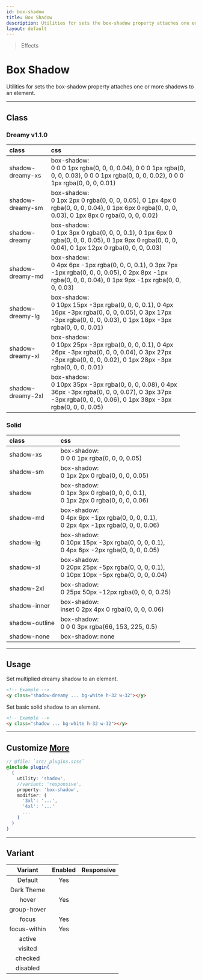 ```yaml
---
id: box-shadow
title: Box Shadow
description: Utilities for sets the box-shadow property attaches one or more shadows to an element.
layout: default
---
```


> Effects

# Box Shadow

Utilities for sets the box-shadow property attaches one or more shadows to an element.

---

## Class

### Dreamy <span class="ml-1 px-2 py-1 text-sm text-gray-600 (dark)text-charcoal-100 bg-gray-300 (dark)bg-gray-600">v1.1.0</span>

| <span class="px-3 py-1 text-white (dark)text-charcoal-100 bg-charcoal-100 (dark)bg-gray-600 rounded-full">class</span> | <span class="px-3 py-1 text-white (dark)text-charcoal-100 bg-charcoal-100 (dark)bg-gray-600 rounded-full">css</span> | |
|:--|:--|:-:|
| shadow-dreamy-xs | box-shadow: <br> 0 0 0 1px rgba(0, 0, 0, 0.04), 0 0 0 1px rgba(0, 0, 0, 0.03), 0 0 0 1px rgba(0, 0, 0, 0.02), 0 0 0 1px rgba(0, 0, 0, 0.01) | <y class="p-3 inline-block (dark)bg-white"><y class="w-16 h-6 rounded bg-white shadow-dreamy-xs"></y></y> |
| shadow-dreamy-sm | box-shadow: <br> 0 1px 2px 0 rgba(0, 0, 0, 0.05), 0 1px 4px 0 rgba(0, 0, 0, 0.04), 0 1px 6px 0 rgba(0, 0, 0, 0.03), 0 1px 8px 0 rgba(0, 0, 0, 0.02) | <y class="p-3 inline-block (dark)bg-white"><y class="w-16 h-6 rounded bg-white shadow-dreamy-sm"></y></y> |
| shadow-dreamy | box-shadow: <br> 0 1px 3px 0 rgba(0, 0, 0, 0.1), 0 1px 6px 0 rgba(0, 0, 0, 0.05), 0 1px 9px 0 rgba(0, 0, 0, 0.04), 0 1px 12px 0 rgba(0, 0, 0, 0.03) | <y class="p-3 inline-block (dark)bg-white"><y class="w-16 h-6 rounded bg-white shadow-dreamy"></y></y> |
| shadow-dreamy-md | box-shadow: <br> 0 4px 6px -1px rgba(0, 0, 0, 0.1), 0 3px 7px -1px rgba(0, 0, 0, 0.05), 0 2px 8px -1px rgba(0, 0, 0, 0.04), 0 1px 9px -1px rgba(0, 0, 0, 0.03) | <y class="p-3 inline-block (dark)bg-white"><y class="w-16 h-6 rounded bg-white shadow-dreamy-md"></y></y> |
| shadow-dreamy-lg | box-shadow: <br> 0 10px 15px -3px rgba(0, 0, 0, 0.1), 0 4px 16px -3px rgba(0, 0, 0, 0.05), 0 3px 17px -3px rgba(0, 0, 0, 0.03), 0 1px 18px -3px rgba(0, 0, 0, 0.01) | <y class="p-3 inline-block (dark)bg-white"><y class="w-16 h-6 rounded bg-white shadow-dreamy-lg"></y></y> |
| shadow-dreamy-xl | box-shadow: <br> 0 10px 25px -3px rgba(0, 0, 0, 0.1), 0 4px 26px -3px rgba(0, 0, 0, 0.04), 0 3px 27px -3px rgba(0, 0, 0, 0.02), 0 1px 28px -3px rgba(0, 0, 0, 0.01) | <y class="p-3 inline-block (dark)bg-white"><y class="w-16 h-6 rounded bg-white shadow-dreamy-xl"></y></y> |
| shadow-dreamy-2xl | box-shadow: <br> 0 10px 35px -3px rgba(0, 0, 0, 0.08), 0 4px 36px -3px rgba(0, 0, 0, 0.07), 0 3px 37px -3px rgba(0, 0, 0, 0.06), 0 1px 38px -3px rgba(0, 0, 0, 0.05) | <y class="p-3 inline-block (dark)bg-white"><y class="w-16 h-6 rounded bg-white shadow-dreamy-2xl"></y></y> |

### Solid

| <span class="px-3 py-1 text-white (dark)text-charcoal-100 bg-charcoal-100 (dark)bg-gray-600 rounded-full">class</span> | <span class="px-3 py-1 text-white (dark)text-charcoal-100 bg-charcoal-100 (dark)bg-gray-600 rounded-full">css</span> | |
|:--|:--|:-:|
| shadow-xs | box-shadow: <br> 0 0 0 1px rgba(0, 0, 0, 0.05) | <y class="p-3 inline-block (dark)bg-white"><y class="w-16 h-6 rounded bg-white shadow-xs"></y></y> |
| shadow-sm | box-shadow: <br> 0 1px 2px 0 rgba(0, 0, 0, 0.05) | <y class="p-3 inline-block (dark)bg-white"><y class="w-16 h-6 rounded bg-white shadow-sm"></y></y> |
| shadow | box-shadow: <br> 0 1px 3px 0 rgba(0, 0, 0, 0.1), <br> 0 1px 2px 0 rgba(0, 0, 0, 0.06) | <y class="p-3 inline-block (dark)bg-white"><y class="w-16 h-6 rounded bg-white shadow"></y></y> |
| shadow-md | box-shadow: <br> 0 4px 6px -1px rgba(0, 0, 0, 0.1), <br> 0 2px 4px -1px rgba(0, 0, 0, 0.06) | <y class="p-3 inline-block (dark)bg-white"><y class="w-16 h-6 rounded bg-white shadow-md"></y></y> |
| shadow-lg | box-shadow: <br> 0 10px 15px -3px rgba(0, 0, 0, 0.1), <br> 0 4px 6px -2px rgba(0, 0, 0, 0.05) | <y class="p-3 inline-block (dark)bg-white"><y class="w-16 h-6 rounded bg-white shadow-lg"></y></y> |
| shadow-xl | box-shadow: <br> 0 20px 25px -5px rgba(0, 0, 0, 0.1), <br> 0 10px 10px -5px rgba(0, 0, 0, 0.04) | <y class="p-3 inline-block (dark)bg-white"><y class="w-16 h-6 rounded bg-white shadow-xl"></y></y> |
| shadow-2xl | box-shadow: <br> 0 25px 50px -12px rgba(0, 0, 0, 0.25) | <y class="p-3 inline-block (dark)bg-white"><y class="w-16 h-6 rounded bg-white shadow-2xl"></y></y> |
| shadow-inner | box-shadow: <br> inset 0 2px 4px 0 rgba(0, 0, 0, 0.06) | <y class="p-3 inline-block (dark)bg-white"><y class="w-16 h-6 rounded bg-white shadow-inner"></y></y> |
| shadow-outline | box-shadow: <br> 0 0 0 3px rgba(66, 153, 225, 0.5) | <y class="p-3 inline-block (dark)bg-white"><y class="w-16 h-6 rounded bg-white shadow-outline"></y></y> |
| shadow-none | box-shadow: none | <y class="p-3 inline-block (dark)bg-white"><y class="w-16 h-6 rounded bg-white shadow-none"></y></y> |

---

## Usage

Set multiplied dreamy shadow to an element.

<y class="px-4 my-2 mx-auto w-64">
  <y class="p-4 (dark)bg-white">
    <y class="h-32 bg-white shadow-dreamy rounded"></y>
  </y>
</y>

```html
<!-- Example -->
<y class="shadow-dreamy ... bg-white h-32 w-32"></y>
```

Set basic solid shadow to an element.

<y class="px-4 my-2 mx-auto w-64">
  <y class="p-4 (dark)bg-white">
    <y class="h-32 bg-white shadow rounded"></y>
  </y>
</y>

```html
<!-- Example -->
<y class="shadow ... bg-white h-32 w-32"></y>
```

---

## Customize <a class="ml-1 px-2 py-1 text-sm text-gray-600 (dark)text-charcoal-100 bg-gray-300 (dark)bg-gray-600" href="/plugin-api/">More</a>

```scss
// @file: `src/_plugins.scss`
@include plugin(
  (
    utility: 'shadow',
    //variant: 'responsive',
    property: 'box-shadow',
    modifier: (
      '3xl': '...',
      '4xl': '...'
      ...
    )
  )
)
```

---

## Variant

| <span class="font-semibold underline">Variant</span> | <span class="font-semibold underline">Enabled</span> | <span class="font-semibold underline">Responsive</span> |
|:-:|:-:|:-:|
| Default | Yes | |
| Dark Theme | | |
| hover| Yes | |
| group-hover | | |
| focus | Yes | |
| focus-within | Yes | |
| active | | |
| visited | | |
| checked | | |
| disabled | | |